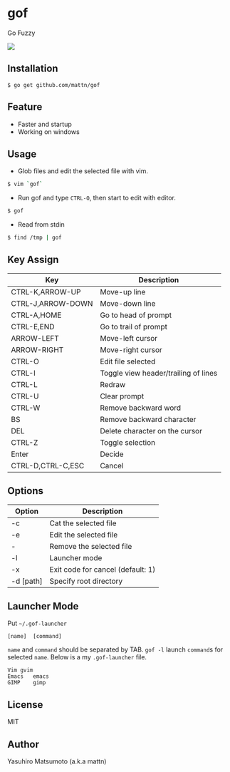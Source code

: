 # gof

Go Fuzzy

![](http://i.imgur.com/TGZJyGV.gif)

## Installation

    $ go get github.com/mattn/gof

## Feature

* Faster and startup
* Working on windows

## Usage

* Glob files and edit the selected file with vim.

```sh
$ vim `gof`
```

* Run gof and type `CTRL-O`, then start to edit with editor.

```sh
$ gof
```

* Read from stdin

```sh
$ find /tmp | gof
```

## Key Assign

|Key              |Description                         |
|-----------------|------------------------------------|
|CTRL-K,ARROW-UP  |Move-up line                        |
|CTRL-J,ARROW-DOWN|Move-down line                      |
|CTRL-A,HOME      |Go to head of prompt                |
|CTRL-E,END       |Go to trail of prompt               |
|ARROW-LEFT       |Move-left cursor                    |
|ARROW-RIGHT      |Move-right cursor                   |
|CTRL-O           |Edit file selected                  |
|CTRL-I           |Toggle view header/trailing of lines|
|CTRL-L           |Redraw                              |
|CTRL-U           |Clear prompt                        |
|CTRL-W           |Remove backward word                |
|BS               |Remove backward character           |
|DEL              |Delete character on the cursor      |
|CTRL-Z           |Toggle selection                    |
|Enter            |Decide                              |
|CTRL-D,CTRL-C,ESC|Cancel                              |

## Options

|Option   |Description                      |
|---------|---------------------------------|
|-c       |Cat the selected file            |
|-e       |Edit the selected file           |
|-        |Remove the selected file         |
|-l       |Launcher mode                    |
|-x       |Exit code for cancel (default: 1)|
|-d [path]|Specify root directory           |

## Launcher Mode

Put `~/.gof-launcher`

```
[name]	[command]
```

`name` and `command` should be separated by TAB. `gof -l` launch `command`s for selected `name`. Below is a my `.gof-launcher` file.

```
Vim	gvim
Emacs	emacs
GIMP	gimp
```

## License

MIT

## Author

Yasuhiro Matsumoto (a.k.a mattn)
